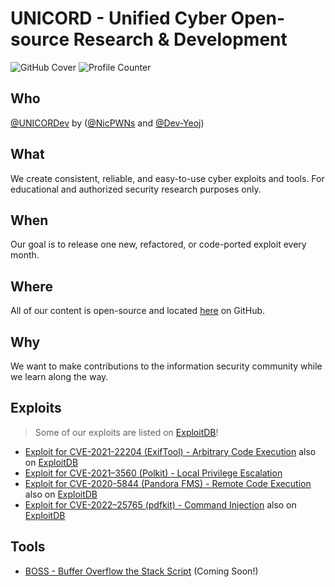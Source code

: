 # UNICORD - Unified Cyber Open-source Research & Development

![GitHub Cover](https://user-images.githubusercontent.com/23003787/171518481-f246a6c5-473f-4076-bcd6-3cfe094ac321.png)
![Profile Counter](https://komarev.com/ghpvc/?username=UNICORDev&color=blue)

## Who

[@UNICORDev](https://unicord.dev) by ([@NicPWNs](https://github.com/NicPWNs) and [@Dev-Yeoj](https://github.com/Dev-Yeoj))

## What

We create consistent, reliable, and easy-to-use cyber exploits and tools. For educational and authorized security research purposes only.

## When

Our goal is to release one new, refactored, or code-ported exploit every month.

## Where

All of our content is open-source and located [here](https://unicord.dev) on GitHub.

## Why

We want to make contributions to the information security community while we learn along the way.

## Exploits

> Some of our exploits are listed on [ExploitDB](https://www.exploit-db.com/?author=11629)!

- [Exploit for CVE-2021-22204 (ExifTool) - Arbitrary Code Execution](https://github.com/UNICORDev/exploit-CVE-2021-22204) also on [ExploitDB](https://www.exploit-db.com/exploits/50911)
- [Exploit for CVE-2021–3560 (Polkit) - Local Privilege Escalation](https://github.com/UNICORDev/exploit-CVE-2021-3560)
- [Exploit for CVE-2020-5844 (Pandora FMS) - Remote Code Execution](https://github.com/UNICORDev/exploit-CVE-2020-5844) also on [ExploitDB](https://www.exploit-db.com/exploits/50961)
- [Exploit for CVE-2022–25765 (pdfkit) - Command Injection](https://github.com/UNICORDev/exploit-CVE-2022-25765) also on [ExploitDB](https://www.exploit-db.com/exploits/51293)

## Tools

- [BOSS - Buffer Overflow the Stack Script](https://github.com/UNICORDev/BOSS) (Coming Soon!)
